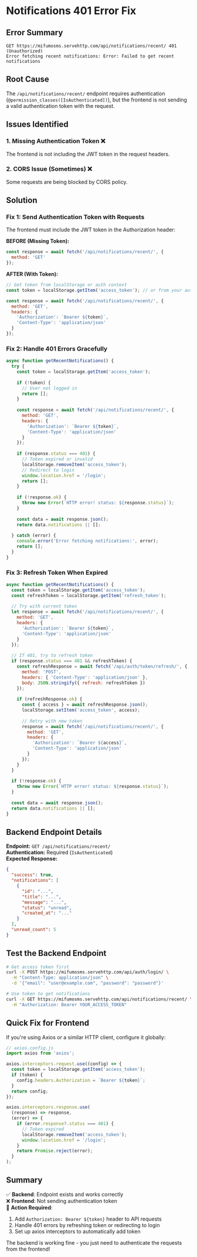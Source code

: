 # Notifications 401 Error Fix

## Error Summary
```
GET https://mifumosms.servehttp.com/api/notifications/recent/ 401 (Unauthorized)
Error fetching recent notifications: Error: Failed to get recent notifications
```

## Root Cause

The `/api/notifications/recent/` endpoint requires authentication (`@permission_classes([IsAuthenticated])`), but the frontend is not sending a valid authentication token with the request.

## Issues Identified

### 1. Missing Authentication Token ❌
The frontend is not including the JWT token in the request headers.

### 2. CORS Issue (Sometimes) ❌
Some requests are being blocked by CORS policy.

## Solution

### Fix 1: Send Authentication Token with Requests

The frontend must include the JWT token in the Authorization header:

**BEFORE (Missing Token):**
```javascript
const response = await fetch('/api/notifications/recent/', {
  method: 'GET'
});
```

**AFTER (With Token):**
```javascript
// Get token from localStorage or auth context
const token = localStorage.getItem('access_token'); // or from your auth context

const response = await fetch('/api/notifications/recent/', {
  method: 'GET',
  headers: {
    'Authorization': `Bearer ${token}`,
    'Content-Type': 'application/json'
  }
});
```

### Fix 2: Handle 401 Errors Gracefully

```javascript
async function getRecentNotifications() {
  try {
    const token = localStorage.getItem('access_token');
    
    if (!token) {
      // User not logged in
      return [];
    }
    
    const response = await fetch('/api/notifications/recent/', {
      method: 'GET',
      headers: {
        'Authorization': `Bearer ${token}`,
        'Content-Type': 'application/json'
      }
    });
    
    if (response.status === 401) {
      // Token expired or invalid
      localStorage.removeItem('access_token');
      // Redirect to login
      window.location.href = '/login';
      return [];
    }
    
    if (!response.ok) {
      throw new Error(`HTTP error! status: ${response.status}`);
    }
    
    const data = await response.json();
    return data.notifications || [];
    
  } catch (error) {
    console.error('Error fetching notifications:', error);
    return [];
  }
}
```

### Fix 3: Refresh Token When Expired

```javascript
async function getRecentNotifications() {
  const token = localStorage.getItem('access_token');
  const refreshToken = localStorage.getItem('refresh_token');
  
  // Try with current token
  let response = await fetch('/api/notifications/recent/', {
    method: 'GET',
    headers: {
      'Authorization': `Bearer ${token}`,
      'Content-Type': 'application/json'
    }
  });
  
  // If 401, try to refresh token
  if (response.status === 401 && refreshToken) {
    const refreshResponse = await fetch('/api/auth/token/refresh/', {
      method: 'POST',
      headers: { 'Content-Type': 'application/json' },
      body: JSON.stringify({ refresh: refreshToken })
    });
    
    if (refreshResponse.ok) {
      const { access } = await refreshResponse.json();
      localStorage.setItem('access_token', access);
      
      // Retry with new token
      response = await fetch('/api/notifications/recent/', {
        method: 'GET',
        headers: {
          'Authorization': `Bearer ${access}`,
          'Content-Type': 'application/json'
        }
      });
    }
  }
  
  if (!response.ok) {
    throw new Error(`HTTP error! status: ${response.status}`);
  }
  
  const data = await response.json();
  return data.notifications || [];
}
```

## Backend Endpoint Details

**Endpoint:** `GET /api/notifications/recent/`  
**Authentication:** Required (`IsAuthenticated`)  
**Expected Response:**
```json
{
  "success": true,
  "notifications": [
    {
      "id": "...",
      "title": "...",
      "message": "...",
      "status": "unread",
      "created_at": "..."
    }
  ],
  "unread_count": 5
}
```

## Test the Backend Endpoint

```bash
# Get access token first
curl -X POST https://mifumosms.servehttp.com/api/auth/login/ \
  -H "Content-Type: application/json" \
  -d '{"email": "user@example.com", "password": "password"}'

# Use token to get notifications
curl -X GET https://mifumosms.servehttp.com/api/notifications/recent/ \
  -H "Authorization: Bearer YOUR_ACCESS_TOKEN"
```

## Quick Fix for Frontend

If you're using Axios or a similar HTTP client, configure it globally:

```javascript
// axios.config.js
import axios from 'axios';

axios.interceptors.request.use((config) => {
  const token = localStorage.getItem('access_token');
  if (token) {
    config.headers.Authorization = `Bearer ${token}`;
  }
  return config;
});

axios.interceptors.response.use(
  (response) => response,
  (error) => {
    if (error.response?.status === 401) {
      // Token expired
      localStorage.removeItem('access_token');
      window.location.href = '/login';
    }
    return Promise.reject(error);
  }
);
```

## Summary

✅ **Backend**: Endpoint exists and works correctly  
❌ **Frontend**: Not sending authentication token  
🔧 **Action Required**: 
1. Add `Authorization: Bearer ${token}` header to API requests
2. Handle 401 errors by refreshing token or redirecting to login
3. Set up axios interceptors to automatically add token

The backend is working fine - you just need to authenticate the requests from the frontend!


